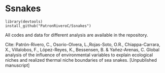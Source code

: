 # Ssnakes

```
library(devtools)
install_github("PatronRiveroC/Ssnakes")
```

All codes and data for different analysis are available in the repository.

Cite: 
Patrón-Rivero, C., Osorio-Olvera, L.,Rojas-Soto, O.R., Chiappa-Carrara, X., Villalobos, F., López-Reyes, K., Bessensen, B. & Yañez-Arenas, C. Global analysis of the influence of environmental variables to explain ecological niches and realized thermal niche boundaries of sea snakes. [Unpublished manuscript]
